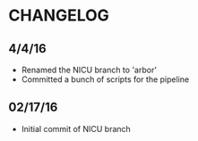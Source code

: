 # CHANGELOG

## 4/4/16
* Renamed the NICU branch to 'arbor'
* Committed a bunch of scripts for the pipeline

## 02/17/16
* Initial commit of NICU branch
